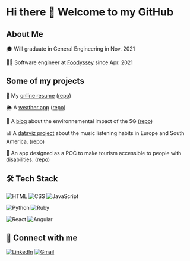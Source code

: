 # Hi there :wave: Welcome to my GitHub

## About Me
:mortar_board: Will graduate in General Engineering in Nov. 2021

:man_technologist: Software engineer at [Foodyssey](https://github.com/foodyssey/) since Apr. 2021

## Some of my projects
:page_facing_up: My [online resume](https://raphaelchalicarne.github.io/) ([repo](https://github.com/raphaelchalicarne.github.io))

:sun_behind_rain_cloud: A [weather app](https://raphaelchalicarne.github.io/weather-app) ([repo](https://github.com/raphaelchalicarne/weather-app))

:satellite: A [blog](https://raphaelchalicarne.github.io/environnement-5g) about the environnemental impact of the 5G ([repo](https://github.com/raphaelchalicarne/environnement-5g))

:bar_chart: A [dataviz project](https://observablehq.com/collection/@raphaelchalicarne/spotify) about the music listening habits in Europe and South America. ([repo](https://github.com/raphaelchalicarne/MOS5.5-dataviz))

:manual_wheelchair: An app designed as a POC to make tourism accessible to people with disabilities. ([repo](https://github.com/raphaelchalicarne/AccessHorizonsV0.1))

## :hammer_and_wrench: Tech Stack 
![HTML](https://img.shields.io/badge/-HTML-E15622?style=for-the-badge&logo=HTML5&logoColor=white)
![CSS](https://img.shields.io/badge/-CSS-1B7FDE?style=for-the-badge&logo=CSS3&logoColor=white)
![JavaScript](https://img.shields.io/badge/-JavaScript-E7BA15?style=for-the-badge&logo=JavaScript&logoColor=white)

![Python](https://img.shields.io/badge/-Python-3776AB?style=for-the-badge&logo=Python&logoColor=white)
![Ruby](https://img.shields.io/badge/-Ruby-CC342D?style=for-the-badge&logo=Ruby&logoColor=white)

![React](https://img.shields.io/badge/-React-61DAFB?style=for-the-badge&logo=React&logoColor=white)
![Angular](https://img.shields.io/badge/-Angular-DD0031?style=for-the-badge&logo=Angular&logoColor=white)

## :incoming_envelope: Connect with me
[![LinkedIn](https://img.shields.io/badge/-LINKEDIN-0077B5?style=for-the-badge&logo=linkedin&logoColor=white)](https://www.linkedin.com/in/raphael-chalicarne/)
[![Gmail](https://img.shields.io/badge/-GMAIL-D14836?style=for-the-badge&logo=gmail&logoColor=white)](mailto:raphael.chalicarne@outlook.com)

<!--
**raphaelchalicarne/raphaelchalicarne** is a ✨ _special_ ✨ repository because its `README.md` (this file) appears on your GitHub profile.

Here are some ideas to get you started:

- 🔭 I’m currently working on ...
- 🌱 I’m currently learning ...
- 👯 I’m looking to collaborate on ...
- 🤔 I’m looking for help with ...
- 💬 Ask me about ...
- 📫 How to reach me: ...
- 😄 Pronouns: ...
- ⚡ Fun fact: ...
-->
